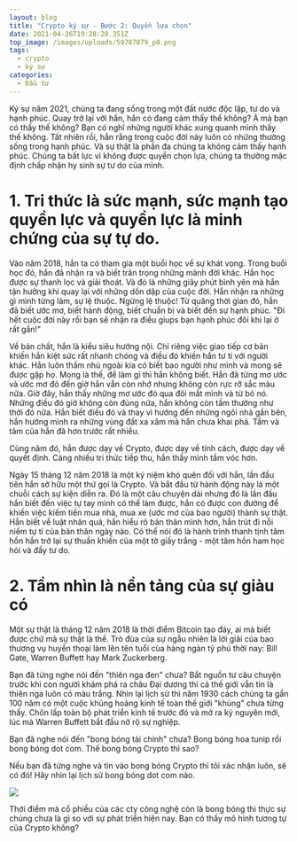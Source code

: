 ```yaml
---
layout: blog
title: "Crypto ký sự - Bước 2: Quyền lựa chọn"
date: 2021-04-26T19:28:28.351Z
top_image: /images/uploads/59787079_p0.png
tags:
  - crypto
  - ký sự
categories:
  - Đầu tư
---
```

Ký sự năm 2021, chúng ta đang sống trong một đất nước độc lập, tư do và hạnh phúc. Quay trở lại với hắn, hắn có đang cảm thấy thế không? À mà bạn có thấy thế không? Bạn có nghĩ những người khác xung quanh mình thấy thế không. Tất nhiên rồi, hẳn rằng trong cuộc đời này luôn có những thường sống trong hạnh phúc. Và sự thật là phần đa chúng ta không cảm thấy hạnh phúc. Chúng ta bất lực vì không được quyền chọn lựa, chúng ta thường mặc định chấp nhận hy sinh sự tư do của mình.

# 1. Tri thức là sức mạnh, sức mạnh tạo quyền lực và quyền lực là minh chứng của sự tự do.

Vào năm 2018, hắn ta có tham gia một buổi học về sự khát vọng. Trong buổi học đó, hắn đã nhận ra và biết trân trọng những mảnh đời khác. Hắn học được sự thanh lọc và giải thoát. Và đó là những giây phút bình yên mà hắn tận hưởng khi quay lại với những dồn dập của cuộc đời. Hắn nhận ra những gì mình từng làm, sự lệ thuộc. Ngừng lệ thuộc! Từ quãng thời gian đó, hắn đã biết ước mơ, biết hành động, biết chuẩn bị và biết đến sự hạnh phúc. "Đi hết cuộc đời này rồi bạn sẽ nhận ra điều giups bạn hạnh phúc đôi khi lại ở rất gần!"

Về bản chất, hắn là kiểu siêu hướng nội. Chỉ riêng việc giao tiếp cơ bản khiến hắn kiệt sức rất nhanh chóng và điều đó khiến hắn tư ti với người khác. Hắn luôn thầm nhủ ngoài kia có biết bao người như mình và mong sẽ được gặp họ. Mong là thế, để làm gì thì hắn không biết. Hắn đã từng mơ ước và ước mơ đó đến giờ hắn vẫn còn nhớ nhưng không còn rực rỡ sắc màu nữa. Giờ đây, hắn thấy những mơ ước đó qua đôi mắt mình và từ bỏ nó. Những điều đó giờ không còn đúng nữa, hắn không còn tầm thường như thời đó nữa. Hắn biết điều đó và thay vì hướng đến những ngôi nhà gần bên, hắn hướng mình ra những vùng đất xa xăm mà hắn chưa khai phá. Tầm và tâm của hắn đã hơn trước rất nhiều.

Cùng năm đó, hắn được dạy về Crypto, được dạy về tính cách, được dạy về quyết định. Càng nhiều tri thức tiếp thu, hắn thấy mình tầm vóc hơn.

Ngày 15 tháng 12 năm 2018 là một kỷ niệm khó quên đối với hắn, lần đầu tiên hắn sở hữu một thứ gọi là Crypto. Và bắt đầu từ hành động này là một chuỗi cách sự kiện diễn ra. Đó là một câu chuyện dài nhưng đó là lần đầu hắn biết đến việc tự tay mình có thể làm được, hắn có được con đường để khiến việc kiếm tiền mua nhà, mua xe (ước mơ của bao người) thành sự thật. Hắn biết về luật nhân quả, hắn hiểu rõ bản thân mình hơn, hắn trút đi nỗi niềm tự ti của bản thân ngày nào. Có thể nói đó là hành trình thanh tịnh tâm hồn hắn trở lại sự thuần khiến của một tờ giấy trắng - một tâm hồn ham học hỏi và đầy tư do.

# 2. Tầm nhìn là nền tảng của sự giàu có

Một sự thật là tháng 12 năm 2018 là thời điểm Bitcoin tạo đáy, ai mà biết được chứ mà sự thật là thế. Trò đùa của sự ngẫu nhiên là lời giải của bao thương vụ huyền thoại làm lên tên tuổi cùa hàng ngàn tỳ phú thời nay: Bill Gate, Warren Buffett hay Mark Zuckerberg.

Bạn đã từng nghe nói đến "thiên nga đen" chưa? Bắt nguồn tư câu chuyện trước khi con người khám phá ra châu Đại dương thì cả thế giới vẫn tin là thiên nga luôn có màu trắng. Nhìn lại lịch sử thì năm 1930 cách chúng ta gần 100 năm có một cuộc khủng hoảng kinh tế toàn thế giới "khủng" chưa từng thấy. Chôn lấp toàn bộ phát triển kinh tế trước đó và mở ra kỷ nguyên mới, lúc mà Warren Buffett bắt đầu nở rộ sự nghiệp.

Bạn đã nghe nói đến "bong bóng tài chính" chưa? Bong bóng hoa tunip rồi bong bóng dot com. Thế bong bóng Crypto thì sao?

Nếu bạn đã từng nghe và tin vào bong bóng Crypto thì tôi xác nhận luôn, sẽ có đó! Hãy nhìn lại lịch sử bong bóng dot com nào.

![](/images/uploads/screenshot-from-2021-04-27-13-09-05.png)

Thời điểm mà cổ phiều của các cty công nghệ còn là bong bóng thì thực sự chúng chưa là gì so với sự phát triển hiện nay. Bạn có thấy mô hình tương tự của Crypto không?